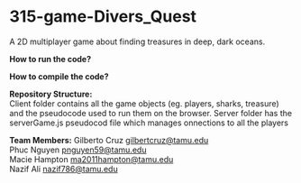 # 315-game-Divers_Quest
A 2D multiplayer game about finding treasures in deep, dark oceans.

**How to run the code?**

**How to compile the code?**  

**Repository Structure:**  
Client folder contains all the game objects (eg. players, sharks, treasure) and the pseudocode used to run them on the browser. Server folder has the serverGame.js pseudocod file which manages onnections to all the players

**Team Members:**
Gilberto Cruz   gilbertcruz@tamu.edu  
Phuc Nguyen     pnguyen59@tamu.edu  
Macie Hampton   ma2011hampton@tamu.edu  
Nazif Ali       nazif786@tamu.edu  

